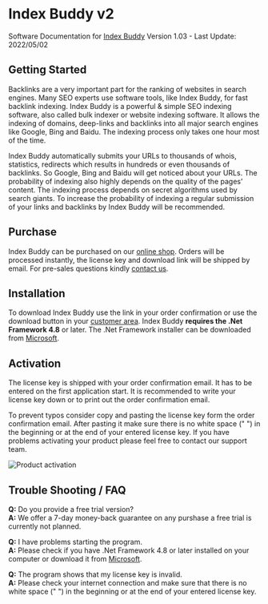 # Index Buddy v2

Software Documentation for [Index Buddy](https://gsoftwarelab.com/index-buddy-backlink-indexer/) Version 1.03 - Last Update: 2022/05/02

## Getting Started

Backlinks are a very important part for the ranking of websites in search engines. Many SEO experts use software tools, like Index Buddy, for fast backlink indexing. Index Buddy is a powerful & simple SEO indexing software, also called bulk indexer or website indexing software. It allows the indexing of domains, deep-links and backlinks into all major search engines like Google, Bing and Baidu. The indexing process only takes one hour most of the time.

Index Buddy automatically submits your URLs to thousands of whois, statistics, redirects which results in hundreds or even thousands of backlinks. So Google, Bing and Baidu will get noticed about your URLs. The probability of indexing also highly depends on the quality of the pages’ content. The indexing process depends on secret algorithms used by search giants. To increase the probability of indexing a regular submission of your links and backlinks by Index Buddy will be recommended.

## Purchase

Index Buddy can be purchased on our [online shop](https://gsoftwarelab.com/shop/). Orders will be processed instantly, the license key and download link will be shipped by email. For pre-sales questions kindly [contact us](https://gsoftwarelab.com/contact-us/).

## Installation

To download Index Buddy use the link in your order confirmation or use the download button in your [customer area](https://gsoftwarelab.com/my-account/downloads/). Index Buddy **requires the .Net Framework 4.8** or later. The .Net Framework installer can be downloaded from [Microsoft](https://dotnet.microsoft.com/download/dotnet-framework/thank-you/net48-web-installer).

## Activation

The license key is shipped with your order confirmation email. It has to be entered on the first application start. It is recommended to write your license key down or to print out the order confirmation email.

To prevent typos consider copy and pasting the license key form the order confirmation email. After pasting it make sure there is no white space (" ") in the beginning or at the end of your entered license key. If you have problems activating your product please feel free to contact our support team.

![Product activation](../.gitbook/assets/indexBuddy\_activation.png)

## Trouble Shooting / FAQ

**Q:** Do you provide a free trial version? \
**A:** We offer a 7-day money-back guarantee on any purshase a free trial is currently not planned.

**Q:** I have problems starting the program. \
**A:** Please check if you have .Net Framework 4.8 or later installed on your computer or download it from [Microsoft](https://dotnet.microsoft.com/download/dotnet-framework/thank-you/net48-web-installer).

**Q:** The program shows that my license key is invalid. \
**A:** Please check your internet connection and make sure that there is no white space (" ") in the beginning or at the end of your entered license key.
